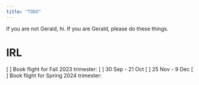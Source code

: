 ```yaml
---
title: "TODO"
---
```


If you are not Gerald, hi. 
If you are Gerald, please do these things.

# IRL

[ ] Book flight for Fall 2023 trimester: 
  [ ] 30 Sep - 21 Oct
  [ ] 25 Nov - 9 Dec
[ ] Book flight for Spring 2024 trimester:


